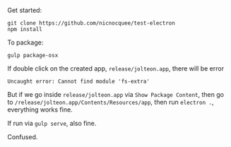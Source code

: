 Get started:

    git clone https://github.com/nicnocquee/test-electron
    npm install

To package:

    gulp package-osx

If double click on the created app, `release/jolteon.app`, there will be error

    Uncaught error: Cannot find module 'fs-extra'

But if we go inside `release/jolteon.app` via `Show Package Content`, then go to `/release/jolteon.app/Contents/Resources/app`, then run `electron .`, everything works fine.

If run via `gulp serve`, also fine.

Confused.
